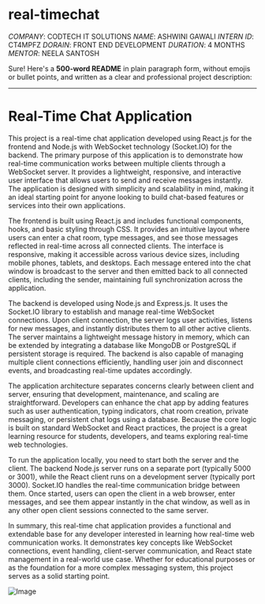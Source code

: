 # real-timechat
*COMPANY*: CODTECH IT SOLUTIONS 
*NAME*: ASHWINI GAWALI 
*INTERN ID*: CT4MPFZ 
*DORAIN*: FRONT END DEVELOPMENT 
*DURATION*: 4 MONTHS 
*MENTOR*: NEELA SANTOSH 

Sure! Here's a **500-word README** in plain paragraph form, without emojis or bullet points, and written as a clear and professional project description:

---

# Real-Time Chat Application

This project is a real-time chat application developed using React.js for the frontend and Node.js with WebSocket technology (Socket.IO) for the backend. The primary purpose of this application is to demonstrate how real-time communication works between multiple clients through a WebSocket server. It provides a lightweight, responsive, and interactive user interface that allows users to send and receive messages instantly. The application is designed with simplicity and scalability in mind, making it an ideal starting point for anyone looking to build chat-based features or services into their own applications.

The frontend is built using React.js and includes functional components, hooks, and basic styling through CSS. It provides an intuitive layout where users can enter a chat room, type messages, and see those messages reflected in real-time across all connected clients. The interface is responsive, making it accessible across various device sizes, including mobile phones, tablets, and desktops. Each message entered into the chat window is broadcast to the server and then emitted back to all connected clients, including the sender, maintaining full synchronization across the application.

The backend is developed using Node.js and Express.js. It uses the Socket.IO library to establish and manage real-time WebSocket connections. Upon client connection, the server logs user activities, listens for new messages, and instantly distributes them to all other active clients. The server maintains a lightweight message history in memory, which can be extended by integrating a database like MongoDB or PostgreSQL if persistent storage is required. The backend is also capable of managing multiple client connections efficiently, handling user join and disconnect events, and broadcasting real-time updates accordingly.

The application architecture separates concerns clearly between client and server, ensuring that development, maintenance, and scaling are straightforward. Developers can enhance the chat app by adding features such as user authentication, typing indicators, chat room creation, private messaging, or persistent chat logs using a database. Because the core logic is built on standard WebSocket and React practices, the project is a great learning resource for students, developers, and teams exploring real-time web technologies.

To run the application locally, you need to start both the server and the client. The backend Node.js server runs on a separate port (typically 5000 or 3001), while the React client runs on a development server (typically port 3000). Socket.IO handles the real-time communication bridge between them. Once started, users can open the client in a web browser, enter messages, and see them appear instantly in the chat window, as well as in any other open client sessions connected to the same server.

In summary, this real-time chat application provides a functional and extendable base for any developer interested in learning how real-time web communication works. It demonstrates key concepts like WebSocket connections, event handling, client-server communication, and React state management in a real-world use case. Whether for educational purposes or as the foundation for a more complex messaging system, this project serves as a solid starting point.

![Image](https://github.com/user-attachments/assets/6b6ebccb-2aa8-4e7a-8a78-c35b2167ddf7)

